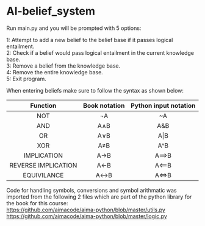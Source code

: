 # AI-belief_system

Run main.py and you will be prompted with 5 options: 

1: Attempt to add a new belief to the belief base if it passes logical entailment. <br />
2: Check if a belief would pass logical entailment in the current knowledge base. <br />
3: Remove a belief from the knowledge base. <br />
4: Remove the entire knowledge base. <br />
5: Exit program.

When entering beliefs make sure to follow the syntax as shown below:

| Function | Book notation | Python input notation |
| :---: | :---: | :---: |
| NOT | ¬A | ~A |
| AND | A∧B | A&B |
| OR | A∨B | A&#124;B |
| XOR | A≠B | A^B |
| IMPLICATION | A→B | A==>B |
| REVERSE IMPLICATION | A←B | A<==B |
| EQUIVILANCE | A↔B | A<=>B |

Code for handling symbols, conversions and symbol arithmatic was imported from the following 2 files which are part of the python library for the book for this course: <br />
https://github.com/aimacode/aima-python/blob/master/utils.py <br />
https://github.com/aimacode/aima-python/blob/master/logic.py
